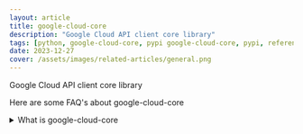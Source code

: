 ```yaml
---
layout: article
title: google-cloud-core
description: "Google Cloud API client core library"
tags: [python, google-cloud-core, pypi google-cloud-core, pypi, references]
date: 2023-12-27
cover: /assets/images/related-articles/general.png
---
```


Google Cloud API client core library

Here are some FAQ's about google-cloud-core
<details>
<summary>What is google-cloud-core</summary>
Google Cloud API client core library
</details>
